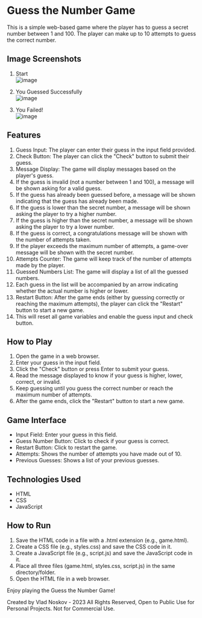 # Guess the Number Game

This is a simple web-based game where the player has to guess a secret number between 1 and 100. The player can make up to 10 attempts to guess the correct number.

## Image Screenshots

1. Start <br>
   ![image](https://github.com/vladnoskv/Guess-A-Number/assets/96758655/11a26d54-0d62-4746-adb8-035c5d4dd07a)

2. You Guessed Successfully <br>
   ![image](https://github.com/vladnoskv/Guess-A-Number/assets/96758655/d82dfe7e-cdf7-4474-9199-94e29d1ce226)

3. You Failed! <br>
   ![image](https://github.com/vladnoskv/Guess-A-Number/assets/96758655/98ce5f4c-3f6c-4166-8648-9f049531039d)

## Features

1. Guess Input: The player can enter their guess in the input field provided.
2. Check Button: The player can click the "Check" button to submit their guess.
3. Message Display: The game will display messages based on the player's guess.
4. If the guess is invalid (not a number between 1 and 100), a message will be shown asking for a valid guess.
5. If the guess has already been guessed before, a message will be shown indicating that the guess has already been made.
6. If the guess is lower than the secret number, a message will be shown asking the player to try a higher number.
7. If the guess is higher than the secret number, a message will be shown asking the player to try a lower number.
8. If the guess is correct, a congratulations message will be shown with the number of attempts taken.
9. If the player exceeds the maximum number of attempts, a game-over message will be shown with the secret number.
10. Attempts Counter: The game will keep track of the number of attempts made by the player.
11. Guessed Numbers List: The game will display a list of all the guessed numbers.
12. Each guess in the list will be accompanied by an arrow indicating whether the actual number is higher or lower.
13. Restart Button: After the game ends (either by guessing correctly or reaching the maximum attempts), the player can click the "Restart" button to start a new game.
14. This will reset all game variables and enable the guess input and check button.

## How to Play

1. Open the game in a web browser.
2. Enter your guess in the input field.
3. Click the "Check" button or press Enter to submit your guess.
4. Read the message displayed to know if your guess is higher, lower, correct, or invalid.
5. Keep guessing until you guess the correct number or reach the maximum number of attempts.
6. After the game ends, click the "Restart" button to start a new game.

## Game Interface

- Input Field: Enter your guess in this field.
- Guess Number Button: Click to check if your guess is correct.
- Restart Button: Click to restart the game.
- Attempts: Shows the number of attempts you have made out of 10.
- Previous Guesses: Shows a list of your previous guesses.

## Technologies Used

- HTML
- CSS
- JavaScript

## How to Run

1. Save the HTML code in a file with a .html extension (e.g., game.html).
2. Create a CSS file (e.g., styles.css) and save the CSS code in it.
3. Create a JavaScript file (e.g., script.js) and save the JavaScript code in it.
4. Place all three files (game.html, styles.css, script.js) in the same directory/folder.
5. Open the HTML file in a web browser.

Enjoy playing the Guess the Number Game!

Created by Vlad Noskov - 2023 All Rights Reserved,
Open to Public Use for Personal Projects. Not for Commercial Use.
